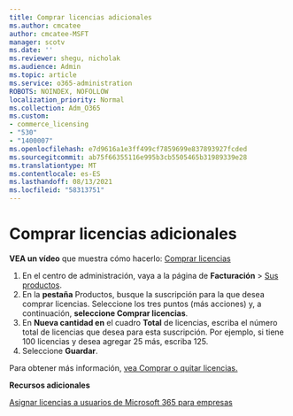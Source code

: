 ```yaml
---
title: Comprar licencias adicionales
ms.author: cmcatee
author: cmcatee-MSFT
manager: scotv
ms.date: ''
ms.reviewer: shegu, nicholak
ms.audience: Admin
ms.topic: article
ms.service: o365-administration
ROBOTS: NOINDEX, NOFOLLOW
localization_priority: Normal
ms.collection: Adm_O365
ms.custom:
- commerce_licensing
- "530"
- "1400007"
ms.openlocfilehash: e7d9616a1e3ff499cf7859699e837893927fcded
ms.sourcegitcommit: ab75f66355116e995b3cb5505465b31989339e28
ms.translationtype: MT
ms.contentlocale: es-ES
ms.lasthandoff: 08/13/2021
ms.locfileid: "58313751"
---
```

# <a name="buy-additional-licenses"></a>Comprar licencias adicionales

**VEA un vídeo** que muestra cómo hacerlo: [Comprar licencias](https://go.microsoft.com/fwlink/p/?linkid=2154857)

1. En el centro de administración, vaya a la página de **Facturación** > [Sus productos](https://go.microsoft.com/fwlink/p/?linkid=842054).
2. En la **pestaña** Productos, busque la suscripción para la que desea comprar licencias. Seleccione los tres puntos (más acciones) y, a continuación, **seleccione Comprar licencias**.
3. En **Nueva cantidad en** el cuadro **Total** de licencias, escriba el número total de licencias que desea para esta suscripción. Por ejemplo, si tiene 100 licencias y desea agregar 25 más, escriba 125.
4. Seleccione **Guardar**.

Para obtener más información, [vea Comprar o quitar licencias.](https://docs.microsoft.com/microsoft-365/commerce/licenses/buy-licenses)

**Recursos adicionales**

[Asignar licencias a usuarios de Microsoft 365 para empresas](https://docs.microsoft.com/microsoft-365/admin/manage/assign-licenses-to-users)